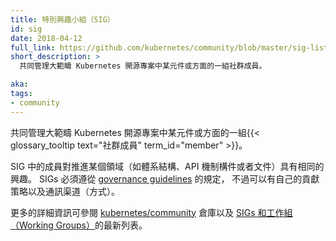 ```yaml
---
title: 特別興趣小組（SIG）
id: sig
date: 2018-04-12
full_link: https://github.com/kubernetes/community/blob/master/sig-list.md#master-sig-list
short_description: >
  共同管理大範疇 Kubernetes 開源專案中某元件或方面的一組社群成員。

aka: 
tags:
- community
---
```


<!--
---
title: SIG (special interest group)
id: sig
date: 2018-04-12
full_link: https://github.com/kubernetes/community/blob/master/sig-list.md#master-sig-list
short_description: >
  Community members who collectively manage an ongoing piece or aspect of the larger Kubernetes open source project.

aka: 
tags:
- community
---
-->


<!--
 {{< glossary_tooltip text="Community members" term_id="member" >}} who collectively manage an ongoing piece or aspect of the larger Kubernetes open source project.
-->

共同管理大範疇 Kubernetes 開源專案中某元件或方面的一組{{< glossary_tooltip text="社群成員" term_id="member" >}}。 

<!--more--> 

<!--
Members within a SIG have a shared interest in advancing a specific area, such as architecture, API machinery, or documentation.
SIGs must follow the SIG [governance guidelines](https://github.com/kubernetes/community/blob/master/committee-steering/governance/sig-governance.md), but can have their own contribution policy and channels of communication.

For more information, see the [kubernetes/community](https://github.com/kubernetes/community) repo and the current list of [SIGs and Working Groups](https://github.com/kubernetes/community/blob/master/sig-list.md).
-->

SIG 中的成員對推進某個領域（如體系結構、API 機制構件或者文件）具有相同的興趣。
SIGs 必須遵從 [governance guidelines](https://github.com/kubernetes/community/blob/master/committee-steering/governance/sig-governance.md) 的規定，
不過可以有自己的貢獻策略以及通訊渠道（方式）。

更多的詳細資訊可參閱 [kubernetes/community](https://github.com/kubernetes/community) 倉庫以及
[SIGs 和工作組（Working Groups）](https://github.com/kubernetes/community/blob/master/sig-list.md)的最新列表。

